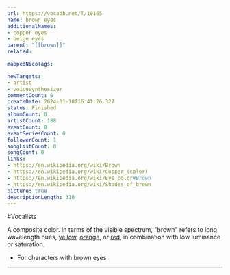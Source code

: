 ```yaml
---
url: https://vocadb.net/T/10165
name: brown eyes
additionalNames: 
- copper eyes
- beige eyes
parent: "[[brown]]"
related:

mappedNicoTags:

newTargets:
- artist
- voicesynthesizer
commentCount: 0
createDate: 2024-01-10T16:41:26.327
status: Finished
albumCount: 0
artistCount: 188
eventCount: 0
eventSeriesCount: 0
followerCount: 1
songListCount: 0
songCount: 0
links: 
- https://en.wikipedia.org/wiki/Brown
- https://en.wikipedia.org/wiki/Copper_(color)
- https://en.wikipedia.org/wiki/Eye_color#Brown
- https://en.wikipedia.org/wiki/Shades_of_brown
picture: true
descriptionLength: 310
---
```


#Vocalists

A composite color.
In terms of the visible spectrum, "brown" refers to long wavelength hues, [yellow](https://vocadb.net/T/8915/yellow), [orange](https://vocadb.net/T/8911/orange-color), or [red](https://vocadb.net/T/8912/red), in combination with low luminance or saturation.

- For characters with brown eyes

---


